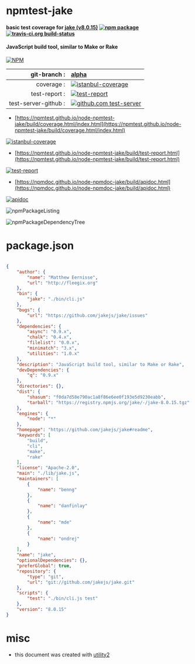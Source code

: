 # npmtest-jake

#### basic test coverage for  [jake (v8.0.15)](https://github.com/jakejs/jake#readme)  [![npm package](https://img.shields.io/npm/v/npmtest-jake.svg?style=flat-square)](https://www.npmjs.org/package/npmtest-jake) [![travis-ci.org build-status](https://api.travis-ci.org/npmtest/node-npmtest-jake.svg)](https://travis-ci.org/npmtest/node-npmtest-jake)

#### JavaScript build tool, similar to Make or Rake

[![NPM](https://nodei.co/npm/jake.png?downloads=true&downloadRank=true&stars=true)](https://www.npmjs.com/package/jake)

| git-branch : | [alpha](https://github.com/npmtest/node-npmtest-jake/tree/alpha)|
|--:|:--|
| coverage : | [![istanbul-coverage](https://npmtest.github.io/node-npmtest-jake/build/coverage.badge.svg)](https://npmtest.github.io/node-npmtest-jake/build/coverage.html/index.html)|
| test-report : | [![test-report](https://npmtest.github.io/node-npmtest-jake/build/test-report.badge.svg)](https://npmtest.github.io/node-npmtest-jake/build/test-report.html)|
| test-server-github : | [![github.com test-server](https://npmtest.github.io/node-npmtest-jake/GitHub-Mark-32px.png)](https://npmtest.github.io/node-npmtest-jake/build/app/index.html) | | build-artifacts : | [![build-artifacts](https://npmtest.github.io/node-npmtest-jake/glyphicons_144_folder_open.png)](https://github.com/npmtest/node-npmtest-jake/tree/gh-pages/build)|

- [https://npmtest.github.io/node-npmtest-jake/build/coverage.html/index.html](https://npmtest.github.io/node-npmtest-jake/build/coverage.html/index.html)

[![istanbul-coverage](https://npmtest.github.io/node-npmtest-jake/build/screenCapture.buildCi.browser.%252Ftmp%252Fbuild%252Fcoverage.lib.html.png)](https://npmtest.github.io/node-npmtest-jake/build/coverage.html/index.html)

- [https://npmtest.github.io/node-npmtest-jake/build/test-report.html](https://npmtest.github.io/node-npmtest-jake/build/test-report.html)

[![test-report](https://npmtest.github.io/node-npmtest-jake/build/screenCapture.buildCi.browser.%252Ftmp%252Fbuild%252Ftest-report.html.png)](https://npmtest.github.io/node-npmtest-jake/build/test-report.html)

- [https://npmdoc.github.io/node-npmdoc-jake/build/apidoc.html](https://npmdoc.github.io/node-npmdoc-jake/build/apidoc.html)

[![apidoc](https://npmdoc.github.io/node-npmdoc-jake/build/screenCapture.buildCi.browser.%252Ftmp%252Fbuild%252Fapidoc.html.png)](https://npmdoc.github.io/node-npmdoc-jake/build/apidoc.html)

![npmPackageListing](https://npmtest.github.io/node-npmtest-jake/build/screenCapture.npmPackageListing.svg)

![npmPackageDependencyTree](https://npmtest.github.io/node-npmtest-jake/build/screenCapture.npmPackageDependencyTree.svg)



# package.json

```json

{
    "author": {
        "name": "Matthew Eernisse",
        "url": "http://fleegix.org"
    },
    "bin": {
        "jake": "./bin/cli.js"
    },
    "bugs": {
        "url": "https://github.com/jakejs/jake/issues"
    },
    "dependencies": {
        "async": "0.9.x",
        "chalk": "0.4.x",
        "filelist": "0.0.x",
        "minimatch": "3.x",
        "utilities": "1.0.x"
    },
    "description": "JavaScript build tool, similar to Make or Rake",
    "devDependencies": {
        "q": "0.9.x"
    },
    "directories": {},
    "dist": {
        "shasum": "f0da7d58e790ac1a8f86e6ee0f193e5d9230eabb",
        "tarball": "https://registry.npmjs.org/jake/-/jake-8.0.15.tgz"
    },
    "engines": {
        "node": "*"
    },
    "homepage": "https://github.com/jakejs/jake#readme",
    "keywords": [
        "build",
        "cli",
        "make",
        "rake"
    ],
    "license": "Apache-2.0",
    "main": "./lib/jake.js",
    "maintainers": [
        {
            "name": "benng"
        },
        {
            "name": "danfinlay"
        },
        {
            "name": "mde"
        },
        {
            "name": "ondrej"
        }
    ],
    "name": "jake",
    "optionalDependencies": {},
    "preferGlobal": true,
    "repository": {
        "type": "git",
        "url": "git://github.com/jakejs/jake.git"
    },
    "scripts": {
        "test": "./bin/cli.js test"
    },
    "version": "8.0.15"
}
```



# misc
- this document was created with [utility2](https://github.com/kaizhu256/node-utility2)
